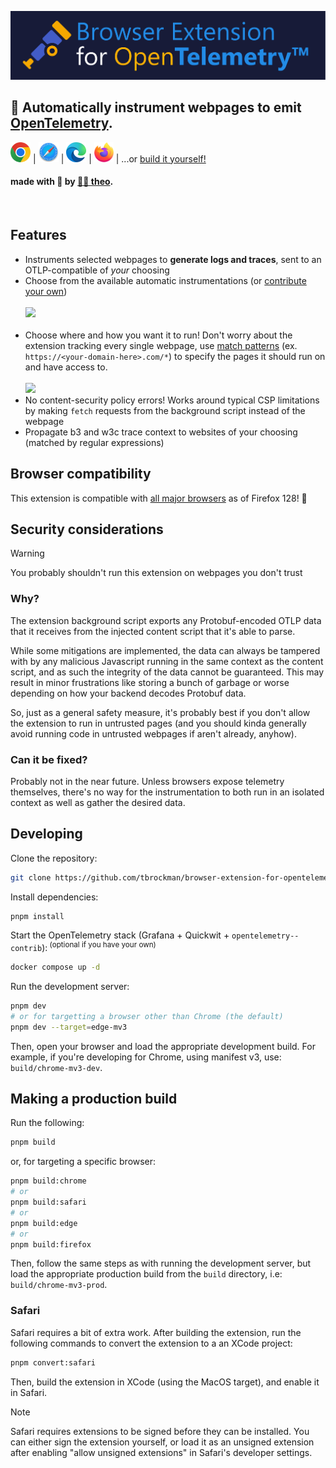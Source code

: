 ![logo](assets/logo.svg)

## 🔭 Automatically instrument webpages to emit [OpenTelemetry](https://opentelemetry.io/docs/what-is-opentelemetry/).
<div>
    <p>
        <a href="https://chromewebstore.google.com/detail/opentelemetry-browser-ext/bgjeoaohfhbfabbfhbafjihbobjgniag"><img src='./assets/chrome.svg' height=32 alt='chrome download'></img></a>
        |
        <a href="https://apps.apple.com/us/app/opentelemetry-browser-ext/id6503631744"><img src='./assets/safari.svg' height=32 alt='safari download'></img></a>
        |
        <a href="https://microsoftedge.microsoft.com/addons/detail/opentelemetry-browser-ext/agbimhpapcebokbphphbfcimebibcoga"><img src='./assets/edge.svg' height=32 alt='edge download'></img></a>
        |
        <a href="https://addons.mozilla.org/en-US/firefox/addon/opentelemetry-browserextension/"><img src='./assets/firefox.svg' height=32 alt='firefox nightly download'></img></a>
        |
        ...or <a href='#making-a-production-build'>build it yourself!</a>
    </p>
    <h4>made with 🧪 by <a href="https://theo.lol">🧑‍🔬 theo</a>.</h4>
    <p>&nbsp;</p>
</div>

## Features

- Instruments selected webpages to **generate logs and traces**, sent to an OTLP-compatible  of _your_ choosing
- Choose from the available automatic instrumentations (or [contribute your own](contributing.md))
  <br></br>
  <img width='480px' src='https://github.com/user-attachments/assets/d814fb07-c029-4278-8336-f73264156f41'></img>
  <br></br>
- Choose where and how you want it to run! Don't worry about the extension tracking every single webpage, use [match patterns](https://developer.mozilla.org/en-US/docs/Mozilla/Add-ons/WebExtensions/Match_patterns) (ex. `https://<your-domain-here>.com/*`) to specify the pages it should run on and have access to.
  <br></br>
  <img width='480px' src='https://github.com/user-attachments/assets/af17a340-641a-406b-9997-9ab7bc6b3160'></img>
- No content-security policy errors! Works around typical CSP limitations by making `fetch` requests from the background script instead of the webpage
- Propagate b3 and w3c trace context to websites of your choosing (matched by regular expressions)

## Browser compatibility

This extension is compatible with [all major browsers](https://developer.mozilla.org/en-US/docs/Mozilla/Add-ons/WebExtensions/API/scripting/executeScript#browser_compatibility) as of Firefox 128! 🎉

<!-- ## Architecture TODO: -->
<!-- ## Performance impact TODO: -->

## Security considerations

> [!WARNING]
> You probably shouldn't run this extension on webpages you don't trust

### Why?

The extension background script exports any Protobuf-encoded OTLP data that it receives from the injected content script that it's able to parse.

While some mitigations are implemented, the data can always be tampered with by any malicious Javascript running in the same context as the content script, and as such the integrity of the data cannot be guaranteed. This may result in minor frustrations like storing a bunch of garbage or worse depending on how your backend decodes Protobuf data.

So, just as a general safety measure, it's probably best if you don't allow the extension to run in untrusted pages (and you should kinda generally avoid running code in untrusted webpages if aren't already, anyhow).

### Can it be fixed?

Probably not in the near future. Unless browsers expose telemetry themselves, there's no way for the instrumentation to both run in an isolated context as well as gather the desired data.

## Developing

Clone the repository:

```bash
git clone https://github.com/tbrockman/browser-extension-for-opentelemetry
```

Install dependencies:

```bash
pnpm install
```

Start the OpenTelemetry stack (Grafana + Quickwit + `opentelemetry--contrib`):<sup> (optional if you have your own)</sup>

```bash
docker compose up -d
```

Run the development server:

```bash
pnpm dev
# or for targetting a browser other than Chrome (the default)
pnpm dev --target=edge-mv3
```

Then, open your browser and load the appropriate development build. For example, if you're developing for Chrome, using manifest v3, use: `build/chrome-mv3-dev`.

## Making a production build

Run the following:

```bash
pnpm build
```

or, for targeting a specific browser:

```bash
pnpm build:chrome
# or
pnpm build:safari
# or
pnpm build:edge
# or
pnpm build:firefox
```

Then, follow the same steps as with running the development server, but load the appropriate production build from the `build` directory, i.e: `build/chrome-mv3-prod`.

### Safari

Safari requires a bit of extra work. After building the extension, run the following commands to convert the extension to a an XCode project:

```bash
pnpm convert:safari
```

Then, build the extension in XCode (using the MacOS target), and enable it in Safari.

> [!NOTE]
> Safari requires extensions to be signed before they can be installed. You can either sign the extension yourself, or load it as an unsigned extension after enabling "allow unsigned extensions" in Safari's developer settings.
